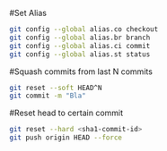 #Set Alias

```bash
git config --global alias.co checkout
git config --global alias.br branch
git config --global alias.ci commit
git config --global alias.st status
```

#Squash commits from last N commits

```bash
git reset --soft HEAD^N
git commit -m "Bla"
```

#Reset head to certain commit

```bash
git reset --hard <sha1-commit-id>
git push origin HEAD --force
```
